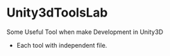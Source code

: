 # Unity3dToolsLab
Some Useful Tool when make Development in Unity3D


- Each tool with independent file.

